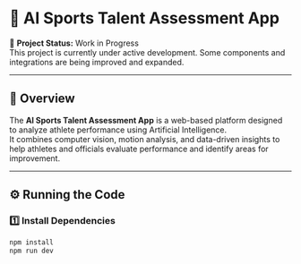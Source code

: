 # 🏅 AI Sports Talent Assessment App

🚧 **Project Status:** Work in Progress  
This project is currently under active development. Some components and integrations are being improved and expanded.

---

## 🧠 Overview
The **AI Sports Talent Assessment App** is a web-based platform designed to analyze athlete performance using Artificial Intelligence.  
It combines computer vision, motion analysis, and data-driven insights to help athletes and officials evaluate performance and identify areas for improvement.

---

## ⚙️ Running the Code

### 1️⃣ Install Dependencies
```bash
npm install
npm run dev
